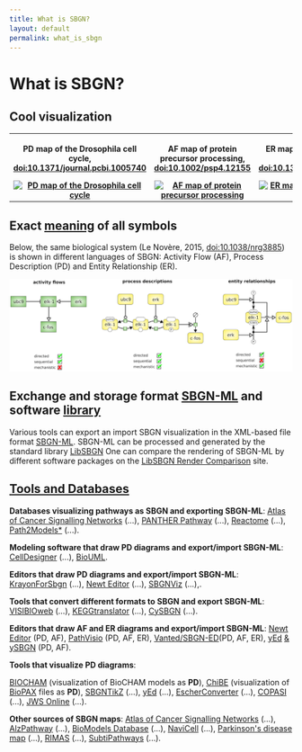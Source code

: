 ```yaml
---
title: What is SBGN?
layout: default
permalink: what_is_sbgn
---
```


# What is SBGN?

## Cool visualization  

<div id="published_maps_gallery">
  <table class="gallery_table">
    <tr>
      <th class="gallery_column">
      <p class="gallery_image_title">PD map of the Drosophila cell cycle, <a href="https://dx.doi.org/10.1371/journal.pcbi.1005740">doi:10.1371/journal.pcbi.1005740</a></p>
      <a href="/sbgn/images/published_maps/toure_drosophila.png" data-lightbox="image-gallery" data-title="Quick tips for creating effective and impactful biological pathways using the Systems Biology Graphical Notation. Touré et al., 2018, <a href='https://dx.doi.org/10.1371/journal.pcbi.1005740'>doi:10.1371/journal.pcbi.1005740</a>"><img class="gallery_thumbnail" src="/sbgn/images/published_maps/toure_drosophila-cropped.png" title="PD map of the Drosophila cell cycle"/></a>
      </th>
      <th class="gallery_column">
      <p class="gallery_image_title">AF map of protein precursor processing, <a href="https://dx.doi.org/10.1002/psp4.12155">doi:10.1002/psp4.12155</a></p>
      <a href="/sbgn/images/published_maps/lloretVillas_precursorprocessing.png" data-lightbox="image-gallery" data-title="The impact of mathematical modeling in understanding the mechanisms underlying neurodegeneration: evolving dimensions and future directions. Lloret-Villas et al., 2017, <a href='https://dx.doi.org/10.1002/psp4.12155'>doi:10.1002/psp4.12155</a>"><img class="gallery_thumbnail" src="/sbgn/images/published_maps/lloretVillas_precursorprocessing-cropped.png" title="AF map of protein precursor processing"/></a>
      </th>
      <th class="gallery_column">
      <p class="gallery_image_title">ER map of CaMKII regulation by calmodulin, <a href="https://dx.doi.org/10.1371/journal.pone.0029406">doi:10.1371/journal.pone.0029406</a></p>
      <a href="/sbgn/images/published_maps/stefan_calmodulin.png" data-lightbox="image-gallery" data-title="Structural analysis and stochastic modelling suggest a mechanism for calmodulin trapping by CaMKII. Stefan et al., 2012, <a href='https://dx.doi.org/10.1371/journal.pone.0029406'>doi:10.1371/journal.pone.0029406</a>"><img class="gallery_thumbnail" src="/sbgn/images/published_maps/stefan_calmodulin-cropped.png" title="ER map of CaMKII regulation by calmodulin"/></a>
      </th>
    </tr>
  </table>
</div>


## Exact [meaning](https://sbgn.github.io/specifications) of all symbols

<p>Below, the same biological system (Le Novère, 2015, <a href="https://dx.doi.org/10.1038/nrg3885">doi:10.1038/nrg3885</a>) 
is shown in different languages of SBGN: Activity Flow (AF), Process Description (PD) and Entity Relationship (ER).</p>

![Representations](images/learning/lenovere_representations.png)


## Exchange and storage format [SBGN-ML](http://www.sbgn.org/LibSBGN/Exchange_Format) and software [library](http://www.sbgn.org/LibSBGN)

Various tools can export an import SBGN visualization in the XML-based file format [SBGN-ML](http://www.sbgn.org/LibSBGN/Exchange_Format). 
SBGN-ML can be processed and generated by the standard library [LibSBGN](http://www.sbgn.org/LibSBGN)
One can compare the rendering of SBGN-ML by different software packages on 
the [LibSBGN Render Comparison](http://libsbgn.sourceforge.net/render_comparison/) site.

## [Tools and Databases](https://sbgn.github.io/software) 

<p><b>Databases visualizing pathways as SBGN and exporting SBGN-ML</b>: 
<a href="https://acsn.curie.fr/">Atlas of Cancer Signalling Networks</a>  (...), 
<a href="http://www.pantherdb.org/pathway/">PANTHER Pathway</a> (...), 
<a href="http://www.reactome.org">Reactome</a> (...), 
<a href="https://www.ebi.ac.uk/biomodels-main/path2models">Path2Models*</a> (...).

<p><b>Modeling software that draw PD diagrams and export/import SBGN-ML</b>: 
<a href="http://www.celldesigner.org/">CellDesigner</a>   (...), 
<a href="http://www.biouml.org/">BioUML</a>.

<p><b>Editors that draw PD diagrams and export/import SBGN-ML</b>: 
<a href="https://github.com/wiese42/krayon4sbgn">KrayonForSbgn</a> (...), 
<a href="http://newteditor.org/">Newt Editor</a> (...),
<a href="http://www.cs.bilkent.edu.tr/~ivis/SBGNViz.js/">SBGNViz</a> (...),.
                                            
<p><b>Tools that convert different formats to SBGN and export SBGN-ML</b>:                                              
<a href="http://bcbi.bilkent.edu.tr/pvs.html">VISIBIOweb</a> (...), 
<a href="http://www.cogsys.cs.uni-tuebingen.de/software/KEGGtranslator/">KEGGtranslator</a>  (...), 
<a href="http://www.ebi.ac.uk/saezrodriguez/cno/cysbgn/">CySBGN</a> (...).

<p><b>Editors that draw AF and ER diagrams and export/import SBGN-ML</b>: 
<a href="http://newteditor.org/">Newt Editor</a> (PD, AF), 
<a href="http://www.pathvisio.org/plugin/sbgn-plugin/">PathVisio</a> (PD, AF, ER), 
<a href="http://www.sbgn-ed.org/">Vanted/SBGN-ED</a>(PD, AF, ER), 
<a href="https://www.yworks.com/products/yed">yEd</a> <a href="https://github.com/sbgn/ySBGN/releases"> & ySBGN</a> (PD, AF).


<p><b>Tools that visualize PD diagrams</b>: 

<a href="http://contraintes.inria.fr/BIOCHAM/">BIOCHAM</a> (visualization of BioCHAM models as <b>PD</b>), 
<a href="https://github.com/PathwayCommons/chibe">ChiBE</a> (visualization of <a href="http://biopax.org">BioPAX</a> files as <b>PD</b>), 
<a href="https://github.com/Adrienrougny/sbgntikz">SBGNTikZ</a> (...), 
<a href="https://www.yworks.com/products/yed">yEd</a>  (...), 
<a href="https://escher.readthedocs.org/en/latest/escherconverter.html">EscherConverter</a> (...), 
<a href="http://copasi.org/">COPASI</a> (...), 
<a href="http://jjj.bio.vu.nl/">JWS Online</a> (...).

<p><b>Other sources of SBGN maps</b>:
<a href="https://acsn.curie.fr/">Atlas of Cancer Signalling Networks</a> (...),
<a href="http://www.alzpathway.org/">AlzPathway</a> (...), 
<a href="http://www.ebi.ac.uk/biomodels/">BioModels Database</a> (...), 
<a href="https://navicell.curie.fr/">NaviCell</a> (...), 
<a href="http://pdmap.uni.lu/">Parkinson&#39;s disease map</a> (...), 
<a href="http://rimas.ipk-gatersleben.de">RIMAS</a> (...), 
<a href="http://subtiwiki.uni-goettingen.de/">SubtiPathways</a> (...).


